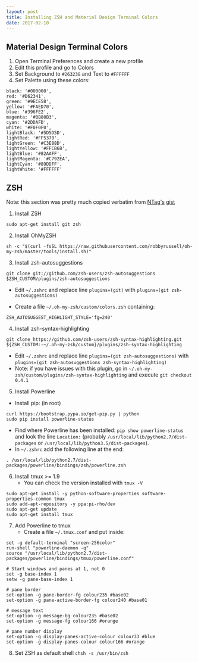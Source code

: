 ```yaml
---    
layout: post
title: Installing ZSH and Material Design Terminal Colors
date: 2017-02-10
---
```


## Material Design Terminal Colors

1. Open Terminal Preferences and create a new profile
2. Edit this profile and go to Colors
3. Set Background to `#263238` and Text to `#FFFFFF`
4. Set Palette using these colors: 

```
black: '#000000',
red: '#D62341',
green: '#9ECE58',
yellow: '#FAED70',
blue: '#396FE2',
magenta: '#BB80B3',
cyan: '#2DDAFD',
white: '#F0F0F0',
lightBlack: '#5D5D5D',
lightRed: '#FF5370',
lightGreen: '#C3E88D',
lightYellow: '#FFCB6B',
lightBlue: '#82AAFF',
lightMagenta: '#C792EA',
lightCyan: '#89DDFF',
lightWhite: '#FFFFFF'
```

## ZSH

Note: this section was pretty much copied verbatim from [NTag's](https://github.com/NTag) [gist](https://gist.github.com/NTag/39a27aea87aeabe54c09)


1. Install ZSH

```
sudo apt-get install git zsh
```

2. Install OhMyZSH

```
sh -c "$(curl -fsSL https://raw.githubusercontent.com/robbyrussell/oh-my-zsh/master/tools/install.sh)"
```

3. Install zsh-autosuggestions

```
git clone git://github.com/zsh-users/zsh-autosuggestions $ZSH_CUSTOM/plugins/zsh-autosuggestions
```

  - Edit `~/.zshrc` and replace line `plugins=(git)` with `plugins=(git zsh-autosuggestions)`

  - Create a file `~/.oh-my-zsh/custom/colors.zsh` containing:

```
ZSH_AUTOSUGGEST_HIGHLIGHT_STYLE='fg=240'
```

4. Install zsh-syntax-highlighting

```
git clone https://github.com/zsh-users/zsh-syntax-highlighting.git ${ZSH_CUSTOM:-~/.oh-my-zsh/custom}/plugins/zsh-syntax-highlighting
```

  - Edit `~/.zshrc` and replace line `plugins=(git zsh-autosuggestions)` with `plugins=(git zsh-autosuggestions zsh-syntax-highlighting)`
  - Note: if you have issues with this plugin, go in `~/.oh-my-zsh/custom/plugins/zsh-syntax-highlighting` and execute `git checkout 0.4.1`

5. Install Powerline
  - Install pip: (in root)

```
curl https://bootstrap.pypa.io/get-pip.py | python
sudo pip install powerline-status
```
  - Find where Powerline has been installed: `pip show powerline-status` and look the line `Location:` (probably `/usr/local/lib/python2.7/dist-packages` or `/usr/local/lib/python3.5/dist-packages`).
  - In `~/.zshrc` add the following line at the end:

```
. /usr/local/lib/python2.7/dist-packages/powerline/bindings/zsh/powerline.zsh
```

6. Install tmux >= 1.9
    - You can check the version installed with `tmux -V`
    
```
sudo apt-get install -y python-software-properties software-properties-common tmux
sudo add-apt-repository -y ppa:pi-rho/dev
sudo apt-get update
sudo apt-get install tmux
```

7. Add Powerline to tmux
    - Create a file `~/.tmux.conf` and put inside:  

```
set -g default-terminal "screen-256color"
run-shell "powerline-daemon -q"
source "/usr/local/lib/python2.7/dist-packages/powerline/bindings/tmux/powerline.conf"

# Start windows and panes at 1, not 0
set -g base-index 1
setw -g pane-base-index 1

# pane border
set-option -g pane-border-fg colour235 #base02
set-option -g pane-active-border-fg colour240 #base01

# message text
set-option -g message-bg colour235 #base02
set-option -g message-fg colour166 #orange

# pane number display
set-option -g display-panes-active-colour colour33 #blue
set-option -g display-panes-colour colour166 #orange
```

8. Set ZSH as default shell `chsh -s /usr/bin/zsh`